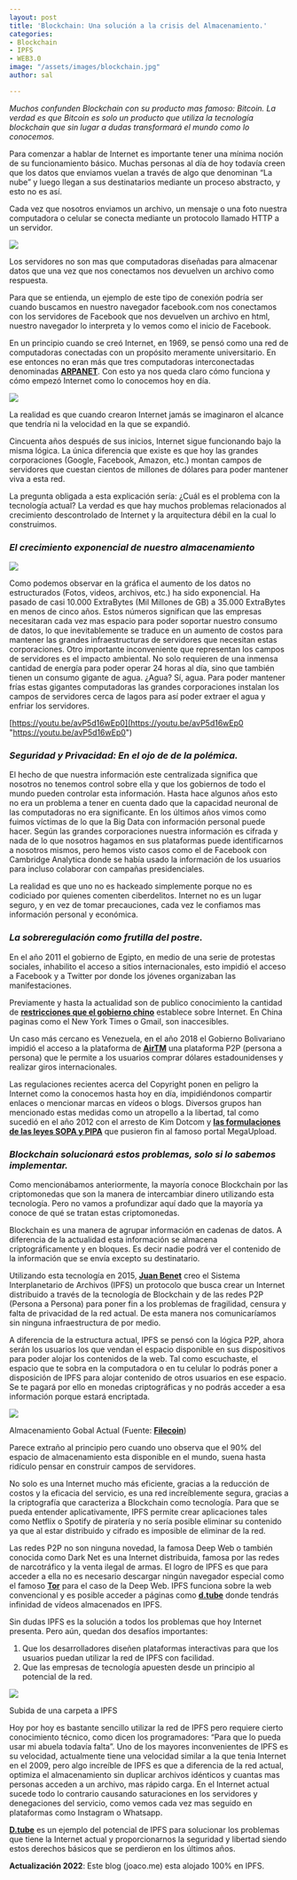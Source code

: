```yaml
---
layout: post
title: 'Blockchain: Una solución a la crisis del Almacenamiento.'
categories:
- Blockchain
- IPFS
- WEB3.0
image: "/assets/images/blockchain.jpg"
author: sal

---
```

_Muchos confunden Blockchain con su producto mas famoso: Bitcoin. La verdad es que Bitcoin es solo un producto que utiliza la tecnología blockchain que sin lugar a dudas transformará el mundo como lo conocemos._

Para comenzar a hablar de Internet es importante tener una mínima noción de su funcionamiento básico. Muchas personas al día de hoy todavía creen que los datos que enviamos vuelan a través de algo que denominan “La nube” y luego llegan a sus destinatarios mediante un proceso abstracto, y esto no es así.

Cada vez que nosotros enviamos un archivo, un mensaje o una foto nuestra computadora o celular se conecta mediante un protocolo llamado HTTP a un servidor.

![](/assets/images/http.png)

Los servidores no son mas que computadoras diseñadas para almacenar datos que una vez que nos conectamos nos devuelven un archivo como respuesta.

Para que se entienda, un ejemplo de este tipo de conexión podría ser cuando buscamos en nuestro navegador facebook.com nos conectamos con los servidores de Facebook que nos devuelven un archivo en html, nuestro navegador lo interpreta y lo vemos como el inicio de Facebook.

En un principio cuando se creó Internet, en 1969, se pensó como una red de computadoras conectadas con un propósito meramente universitario. En ese entonces no eran más que tres computadoras interconectadas denominadas [**ARPANET**](https://es.wikipedia.org/wiki/ARPANET). Con esto ya nos queda claro cómo funciona y cómo empezó Internet como lo conocemos hoy en día.

![](/assets/images/googldata.gif)

La realidad es que cuando crearon Internet jamás se imaginaron el alcance que tendría ni la velocidad en la que se expandió.

Cincuenta años después de sus inicios, Internet sigue funcionando bajo la misma lógica. La única diferencia que existe es que hoy las grandes corporaciones (Google, Facebook, Amazon, etc.) montan campos de servidores que cuestan cientos de millones de dólares para poder mantener viva a esta red.

La pregunta obligada a esta explicación sería: ¿Cuál es el problema con la tecnología actual? La verdad es que hay muchos problemas relacionados al crecimiento descontrolado de Internet y la arquitectura débil en la cual lo construimos.

### _El crecimiento exponencial de nuestro almacenamiento_

![](/assets/images/crecimiento.png)

Como podemos observar en la gráfica el aumento de los datos no estructurados (Fotos, videos, archivos, etc.) ha sido exponencial. Ha pasado de casi 10.000 ExtraBytes (Mil Millones de GB) a 35.000 ExtraBytes en menos de cinco años. Estos números significan que las empresas necesitaran cada vez mas espacio para poder soportar nuestro consumo de datos, lo que inevitablemente se traduce en un aumento de costos para mantener las grandes infraestructuras de servidores que necesitan estas corporaciones. Otro importante inconveniente que representan los campos de servidores es el impacto ambiental. No solo requieren de una inmensa cantidad de energía para poder operar 24 horas al día, sino que también tienen un consumo gigante de agua. ¿Agua? Sí, agua. Para poder mantener frías estas gigantes computadoras las grandes corporaciones instalan los campos de servidores cerca de lagos para así poder extraer el agua y enfriar los servidores.

[https://youtu.be/avP5d16wEp0](https://youtu.be/avP5d16wEp0 "https://youtu.be/avP5d16wEp0")

### _Seguridad y Privacidad: En el ojo de de la polémica._

El hecho de que nuestra información este centralizada significa que nosotros no tenemos control sobre ella y que los gobiernos de todo el mundo pueden controlar esta información. Hasta hace algunos años esto no era un problema a tener en cuenta dado que la capacidad neuronal de las computadoras no era significante. En los últimos años vimos como fuimos víctimas de lo que la Big Data con información personal puede hacer. Según las grandes corporaciones nuestra información es cifrada y nada de lo que nosotros hagamos en sus plataformas puede identificarnos a nosotros mismos, pero hemos visto casos como el de Facebook con Cambridge Analytica donde se había usado la información de los usuarios para incluso colaborar con campañas presidenciales.

La realidad es que uno no es hackeado simplemente porque no es codiciado por quienes comenten ciberdelitos. Internet no es un lugar seguro, y en vez de tomar precauciones, cada vez le confiamos mas información personal y económica.

### _La sobreregulación como frutilla del postre._

En el año 2011 el gobierno de Egipto, en medio de una serie de protestas sociales, inhabilito el acceso a sitios internacionales, esto impidió el acceso a Facebook y a Twitter por donde los jóvenes organizaban las manifestaciones.

Previamente y hasta la actualidad son de publico conocimiento la cantidad de [**restricciones que el gobierno chino**](https://es.wikipedia.org/wiki/Censura_de_Internet_en_la_Rep%C3%BAblica_Popular_China) establece sobre Internet. En China paginas como el New York Times o Gmail, son inaccesibles.

Un caso más cercano es Venezuela, en el año 2018 el Gobierno Bolivariano impidió el acceso a la plataforma de [**AirTM**](https://www.airtm.io/) una plataforma P2P (persona a persona) que le permite a los usuarios comprar dólares estadounidenses y realizar giros internacionales.

Las regulaciones recientes acerca del Copyright ponen en peligro la Internet como la conocemos hasta hoy en día, impidiéndonos compartir enlaces o mencionar marcas en vídeos o blogs. Diversos grupos han mencionado estas medidas como un atropello a la libertad, tal como sucedió en el año 2012 con el arresto de Kim Dotcom y [**las formulaciones de las leyes SOPA y PIPA**](https://es.wikipedia.org/wiki/Protesta_contra_SOPA_y_PIPA) que pusieron fin al famoso portal MegaUpload.

### _Blockchain solucionará estos problemas, solo si lo sabemos implementar._

Como mencionábamos anteriormente, la mayoría conoce Blockchain por las criptomonedas que son la manera de intercambiar dinero utilizando esta tecnología. Pero no vamos a profundizar aquí dado que la mayoría ya conoce de qué se tratan estas criptomonedas.

Blockchain es una manera de agrupar información en cadenas de datos. A diferencia de la actualidad esta información se almacena criptográficamente y en bloques. Es decir nadie podrá ver el contenido de la información que se envía excepto su destinatario.

Utilizando esta tecnología en 2015, [**Juan Benet**](https://twitter.com/juanbenet?lang=es) creo el Sistema Interplanetario de Archivos (IPFS) un protocolo que busca crear un Internet distribuido a través de la tecnología de Blockchain y de las redes P2P (Persona a Persona) para poner fin a los problemas de fragilidad, censura y falta de privacidad de la red actual. De esta manera nos comunicaríamos sin ninguna infraestructura de por medio.

A diferencia de la estructura actual, IPFS se pensó con la lógica P2P, ahora serán los usuarios los que vendan el espacio disponible en sus dispositivos para poder alojar los contenidos de la web. Tal como escuchaste, el espacio que te sobra en la computadora o en tu celular lo podrás poner a disposición de IPFS para alojar contenido de otros usuarios en ese espacio. Se te pagará por ello en monedas criptográficas y no podrás acceder a esa información porque estará encriptada.

![](/assets/images/estadodatos.gif)

Almacenamiento Gobal Actual (Fuente: [**Filecoin**](https://filecoin.io/))

Parece extraño al principio pero cuando uno observa que el 90% del espacio de almacenamiento esta disponible en el mundo, suena hasta ridículo pensar en construir campos de servidores.

No solo es una Internet mucho más eficiente, gracias a la reducción de costos y la eficacia del servicio, es una red increíblemente segura, gracias a la criptografía que caracteriza a Blockchain como tecnología. Para que se pueda entender aplicativamente, IPFS permite crear aplicaciones tales como Netflix o Spotify de piratería y no sería posible eliminar su contenido ya que al estar distribuido y cifrado es imposible de eliminar de la red.

Las redes P2P no son ninguna novedad, la famosa Deep Web o también conocida como Dark Net es una Internet distribuida, famosa por las redes de narcotráfico y la venta ilegal de armas. El logro de IPFS es que para acceder a ella no es necesario descargar ningún navegador especial como el famoso [**Tor**](https://www.torproject.org/) para el caso de la Deep Web. IPFS funciona sobre la web convencional y es posible acceder a páginas como [**d.tube**](http://d.tube.com/) donde tendrás infinidad de vídeos almacenados en IPFS.

Sin dudas IPFS es la solución a todos los problemas que hoy Internet presenta. Pero aún, quedan dos desafíos importantes:

1. Que los desarrolladores diseñen plataformas interactivas para que los usuarios puedan utilizar la red de IPFS con facilidad.
2. Que las empresas de tecnología apuesten desde un principio al potencial de la red.

![](/assets/images/ipfs.gif)

Subida de una carpeta a IPFS

Hoy por hoy es bastante sencillo utilizar la red de IPFS pero requiere cierto conocimiento técnico, como dicen los programadores: “Para que lo pueda usar mi abuela todavía falta”. Uno de los mayores inconvenientes de IPFS es su velocidad, actualmente tiene una velocidad similar a la que tenia Internet en el 2009, pero algo increíble de IPFS es que a diferencia de la red actual, optimiza el almacenamiento sin duplicar archivos idénticos y cuantas mas personas acceden a un archivo, mas rápido carga. En el Internet actual sucede todo lo contrario causando saturaciones en los servidores y denegaciones del servicio, como vemos cada vez mas seguido en plataformas como Instagram o Whatsapp.

[**D.tube**](https://d.tube/) es un ejemplo del potencial de IPFS para solucionar los problemas que tiene la Internet actual y proporcionarnos la seguridad y libertad siendo estos derechos básicos que se perdieron en los últimos años.

**Actualización 2022**: Este blog (joaco.me) esta alojado 100% en IPFS.